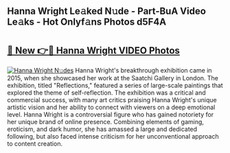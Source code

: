 ## Hanna Wright Le𝚊ked N𝚞de - Part-BuA Video Le𝚊ks - Hot Onlyf𝚊ns Photos d5F4A

# <h2><a href="http://ab18462.deff.icu/?id=Hanna+Wright">🔗 New 👉🔴 Hanna Wright VIDEO Photos</a></h2>

[![Hanna Wright N𝚞des](https://i.imgur.com/rIISA9y.gif)](http://ab18462.deff.icu/?id=Hanna+Wright)
Hanna Wright's breakthrough exhibition came in 2015, when she showcased her work at the Saatchi Gallery in London. The exhibition, titled "Reflections," featured a series of large-scale paintings that explored the theme of self-reflection. The exhibition was a critical and commercial success, with many art critics praising Hanna Wright's unique artistic vision and her ability to connect with viewers on a deep emotional level. Hanna Wright is a controversial figure who has gained notoriety for her unique brand of online presence. Combining elements of gaming, eroticism, and dark humor, she has amassed a large and dedicated following, but also faced intense criticism for her unconventional approach to content creation.
